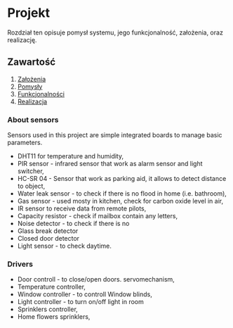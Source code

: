 # Projekt

Rozdział ten opisuje pomysł systemu, jego funkcjonalność, założenia, oraz realizację.

## Zawartość
1. [Założenia]()
2. [Pomysły]()
3. [Funkcjonalności]()
3. [Realizacja]()

### About sensors

Sensors used in this project are simple integrated boards to manage basic parameters.
* DHT11 for temperature and humidity,
* PIR sensor - infrared sensor that work as alarm sensor and light switcher,
* HC-SR 04 - Sensor that work as parking aid, it allows to detect distance to object,
* Water leak sensor - to check if there is no flood in home (i.e. bathroom),
* Gas sensor - used mosty in kitchen, check for carbon oxide level in air,
* IR sensor to receive data from remote pilots,
* Capacity resistor - check if mailbox contain any letters,
* Noise detector - to check if there is no 
* Glass break detector
* Closed door detector
* Light sensor - to check daytime.

### Drivers
* Door controll - to close/open doors. servomechanism,
* Temperature controller,
* Window controller - to controll Window blinds,
* Light controller - to turn on/off light in room
* Sprinklers controller,
* Home flowers sprinklers,